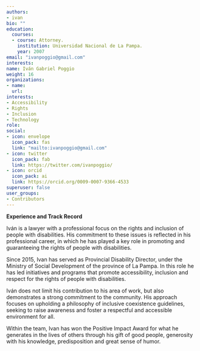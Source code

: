 ```yaml
---
authors:
- ivan
bio: ""
education:
  courses:
  - course: Attorney.
    institution: Universidad Nacional de La Pampa.  
    year: 2007
email: "ivanpoggio@gmail.com"
interests:
name: Iván Gabriel Poggio
weight: 16
organizations:
- name: 
  url: 
interests:
- Accessibility
- Rights
- Inclusion
- Technology
role:
social:
- icon: envelope
  icon_pack: fas
  link: "mailto:ivanpoggio@gmail.com"
- icon: twitter
  icon_pack: fab
  link: https://twitter.com/ivanpoggio/
- icon: orcid
  icon_pack: ai
  link: https://orcid.org/0009-0007-9366-4533
superuser: false
user_groups:
- Contributors
---
```


**Experience and Track Record**

Iván is a lawyer with a professional focus on the rights and inclusion of people with disabilities. His commitment to these issues is reflected in his professional career, in which he has played a key role in promoting and guaranteeing the rights of people with disabilities.

Since 2015, Ivan has served as Provincial Disability Director, under the Ministry of Social Development of the province of La Pampa. In this role he has led initiatives and programs that promote accessibility, inclusion and respect for the rights of people with disabilities.

Iván does not limit his contribution to his area of work, but also demonstrates a strong commitment to the community. His approach focuses on upholding a philosophy of inclusive coexistence guidelines, seeking to raise awareness and foster a respectful and accessible environment for all.

Within the team, Ivan has won the Positive Impact Award for what he generates in the lives of others through his gift of good people, generosity with his knowledge, predisposition and great sense of humor.
